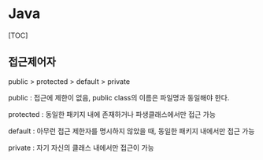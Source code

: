 # Java

[TOC]

## 접근제어자

public > protected > default > private



public : 접근에 제한이 없음, public class의 이름은 파일명과 동일해야 한다.

protected : 동일한 패키지 내에 존재하거나 파생클래스에서만 접근 가능

default : 아무런 접근 제한자를 명시하지 않았을 때, 동일한 패키지 내에서만 접근 가능

private : 자기 자신의 클래스 내에서만 접근이 가능